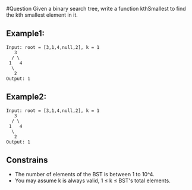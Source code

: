 #Question
Given a binary search tree, write a function kthSmallest to find the kth smallest element in it.

##  Example1:
```
Input: root = [3,1,4,null,2], k = 1
   3
  / \
 1   4
  \
   2
Output: 1
```
##  Example2:
```
Input: root = [3,1,4,null,2], k = 1
   3
  / \
 1   4
  \
   2
Output: 1
```

## Constrains
- The number of elements of the BST is between 1 to 10^4.
- You may assume k is always valid, 1 ≤ k ≤ BST's total elements.